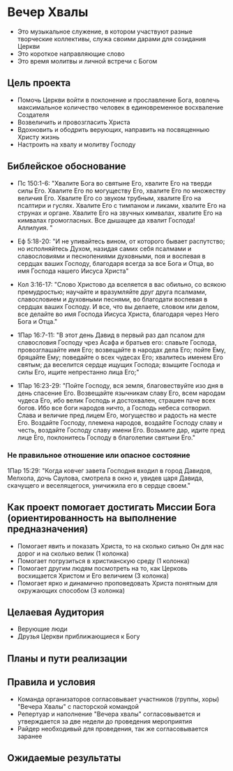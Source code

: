 #  Вечер Хвалы
* Это музыкальное служение, в котором участвуют разные творческие коллективы, служа своими дарами для созидания Церкви 
* Это короткое направляющие слово
* Это время молитвы и личной встречи  с Богом 

## Цель проекта 
* Помочь Церкви войти в поклонение и прославление Бога, вовлечь максимальное количество человек в единовременное восхваление Создателя 
* Возвеличить и провозгласить Христа
* Вдохновить и ободрить верующих, направить на посвященныю Христу жизнь
* Настроить на хвалу и молитву Господу

## Библейское обоснование

  * Пс 150:1-6: "Хвалите Бога во святыне Его, хвалите Его на тверди силы Его. Хвалите Его по могуществу Его, хвалите Его по множеству величия Его. Хвалите Его со звуком трубным, хвалите Его на псалтири и гуслях.  Хвалите Его с тимпаном и ликами, хвалите Его на струнах и органе.  Хвалите Его на звучных кимвалах, хвалите Его на кимвалах громогласных.  Все дышащее да хвалит Господа! Аллилуия. "

  * Еф 5:18-20: "И не упивайтесь вином, от которого бывает распутство; но исполняйтесь Духом, назидая самих себя псалмами и славословиями и песнопениями духовными, поя и воспевая в сердцах ваших Господу, благодаря всегда за все Бога и Отца, во имя Господа нашего Иисуса Христа"

  * Кол 3:16-17: "Слово Христово да вселяется в вас обильно, со всякою премудростью; научайте и вразумляйте друг друга псалмами, славословием и духовными песнями, во благодати воспевая в сердцах ваших Господу. И все, что вы делаете, словом или делом, все делайте во имя Господа Иисуса Христа, благодаря через Него Бога и Отца."

  * 1Пар 16:7-11: "В этот день Давид в первый раз дал псалом для славословия Господу чрез Асафа и братьев его: славьте Господа, провозглашайте имя Его; возвещайте в народах дела Его; пойте Ему, бряцайте Ему; поведайте о всех чудесах Его; хвалитесь именем Его святым; да веселится сердце ищущих Господа;  взыщите Господа и силы Его, ищите непрестанно лица Его;"

  * 1Пар 16:23-29: "Пойте Господу, вся земля, благовествуйте изо дня в день спасение Его. Возвещайте язычникам славу Его, всем народам чудеса Его, ибо велик Господь и достохвален, страшен паче всех богов.  Ибо все боги народов ничто, а Господь небеса сотворил.  Слава и величие пред лицем Его, могущество и радость на месте Его. Воздайте Господу, племена народов, воздайте Господу славу и честь,  воздайте Господу славу имени Его. Возьмите дар, идите пред лице Его, поклонитесь Господу в благолепии святыни Его."

### Не правильное отношение или опасное состояние

1Пар 15:29: "Когда ковчег завета Господня входил в город Давидов, Мелхола, дочь Саулова, смотрела в окно и, увидев царя Давида, скачущего и веселящегося, уничижила его в сердце своем."

## Как проект помогает достигать Миссии Бога (ориентированность на выполнение предназначения)

* Помогает явить и показать Христа, то на сколько сильно Он для нас дорог и на сколько велик (1 колонка)
* Помогает погрузиться в христианскую среду (1 колонка)
* Помогает другим людям посмотреть на то, как Церковь восхищается Христом и Его величием  (3 колонка)
* Помогает ярко и динамично проповедовать Христа понятным для окружающих способом (3 колонка)

## Целаевая Аудитория
* Верующие люди 
* Друзья Церкви приближающиеся к Богу

## Планы и пути реализации

## Правила и условия 
* Команда организаторов согласовывает участников (группы, хоры) "Вечера Хвалы" с пасторской командой 
* Репертуар и наполнение "Вечера хвалы" согласовывается и утверждается за две недели до проведения мероприятия
* Райдер необходивый для проведения, так же согласовывается заранее

## Ожидаемые результаты